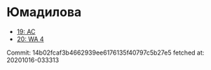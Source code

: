 # Юмадилова
- [19: AC](19.md)
- [20: WA 4](20.md)

Commit: 14b02fcaf3b4662939ee6176135f40797c5b27e5
 fetched at: 20201016-033313
